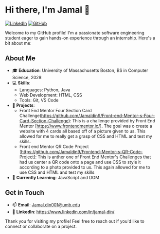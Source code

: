 # Hi there, I'm Jamal 👋

[![LinkedIn](https://img.shields.io/badge/LinkedIn-0077B5?style=flat-square&logo=linkedin&logoColor=white)](https://www.linkedin.com/in/jamal-din/)
[![GitHub](https://img.shields.io/github/followers/your-username?label=follow&style=social)](https://github.com/Jamaldin9)

Welcome to my GitHub profile! I'm a passionate software engineering student eager to gain hands-on experience through an internship. Here's a bit about me:

## About Me

- 🎓 **Education**: University of Massachusetts Boston, BS in Computer Science, 2028
- 💻 **Skills**: 
  - Languages:  Python, Java
  - Web Development: HTML, CSS
  - Tools: Git, VS Code
- 🚀 **Projects**: 
  - Front End Mentor Four Section Card Challenge(https://github.com/Jamaldin9/Front-end-Mentor-s-Four-Card-Section-Challenge): This is a challenge provided
    by Front End Mentor [https://www.frontendmentor.io/]. The goal was o create a website with 4 cards all based off of a picture given to us. This allowed for me to really get a grasp of CSS and HTML and test my skills.
  - Front end Mentor QR Code Project [https://github.com/Jamaldin9/Frontend-Mentor-s-QR-Code-Project]: This is anther one of Front End Mentor's Challenges that had us center a QR code onto a page and use CSS
    to style it according to a photo provided to us. This again allowed for me to use CSS and HTML and test my skills
- 🌱 **Currently Learning**: JavaScript and DOM

## Get in Touch

- 📫 **Email**: Jamal.din001@umb.edu
- 💼 **LinkedIn**: https://www.linkedin.com/in/jamal-din/

Thank you for visiting my profile! Feel free to reach out if you'd like to connect or collaborate on a project.
